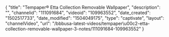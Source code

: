 {
    "title": "Tempaper&reg; Etta Collection Removable Wallpaper",
    "description": "",
    "channelid": "111091684",
    "videoid": "109963552",
    "date_created": "1502517733",
    "date_modified": "1504049175",
    "type": "captivate",
    "layout": "channelVideo",
    "url": "\/bbbusa-latest-videos\/tempaper\u00c2-etta-collection-removable-wallpaper-3-notes\/111091684-109963552"
}